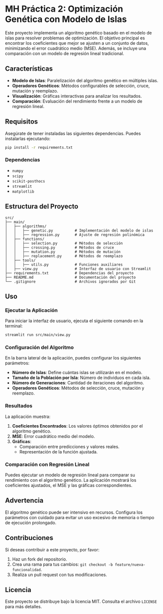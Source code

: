 # MH Práctica 2: Optimización Genética con Modelo de Islas

Este proyecto implementa un algoritmo genético basado en el modelo de islas para resolver problemas de optimización. El objetivo principal es encontrar los coeficientes que mejor se ajusten a un conjunto de datos, minimizando el error cuadrático medio (MSE). Además, se incluye una comparación con un modelo de regresión lineal tradicional.

## Características

- **Modelo de Islas**: Paralelización del algoritmo genético en múltiples islas.
- **Operadores Genéticos**: Métodos configurables de selección, cruce, mutación y reemplazo.
- **Visualización**: Gráficas interactivas para analizar los resultados.
- **Comparación**: Evaluación del rendimiento frente a un modelo de regresión lineal.

## Requisitos

Asegúrate de tener instaladas las siguientes dependencias. Puedes instalarlas ejecutando:

```bash
pip install -r requirements.txt
```

### Dependencias

- `numpy`
- `scipy`
- `scikit-posthocs`
- `streamlit`
- `matplotlib`

## Estructura del Proyecto

```
src/
├── main/
│   ├── algorithms/
│   │   ├── genetic.py          # Implementación del modelo de islas
│   │   ├── regression.py       # Ajuste de regresión polinómica
│   ├── functions/
│   │   ├── selection.py        # Métodos de selección
│   │   ├── crossing.py         # Métodos de cruce
│   │   ├── mutation.py         # Métodos de mutación
│   │   ├── replacement.py      # Métodos de reemplazo
│   ├── tools/
│   │   ├── utils.py            # Funciones auxiliares
│   ├── view.py                 # Interfaz de usuario con Streamlit
├── requirements.txt            # Dependencias del proyecto
├── README.md                   # Documentación del proyecto
└── .gitignore                  # Archivos ignorados por Git
```

## Uso

### Ejecutar la Aplicación

Para iniciar la interfaz de usuario, ejecuta el siguiente comando en la terminal:

```bash
streamlit run src/main/view.py
```

### Configuración del Algoritmo

En la barra lateral de la aplicación, puedes configurar los siguientes parámetros:

- **Número de Islas**: Define cuántas islas se utilizarán en el modelo.
- **Tamaño de la Población por Isla**: Número de individuos en cada isla.
- **Número de Generaciones**: Cantidad de iteraciones del algoritmo.
- **Operadores Genéticos**: Métodos de selección, cruce, mutación y reemplazo.

### Resultados

La aplicación muestra:

1. **Coeficientes Encontrados**: Los valores óptimos obtenidos por el algoritmo genético.
2. **MSE**: Error cuadrático medio del modelo.
3. **Gráficas**:
   - Comparación entre predicciones y valores reales.
   - Representación de la función ajustada.

### Comparación con Regresión Lineal

Puedes ejecutar un modelo de regresión lineal para comparar su rendimiento con el algoritmo genético. La aplicación mostrará los coeficientes ajustados, el MSE y las gráficas correspondientes.

## Advertencia

El algoritmo genético puede ser intensivo en recursos. Configura los parámetros con cuidado para evitar un uso excesivo de memoria o tiempo de ejecución prolongado.

## Contribuciones

Si deseas contribuir a este proyecto, por favor:

1. Haz un fork del repositorio.
2. Crea una rama para tus cambios: `git checkout -b feature/nueva-funcionalidad`.
3. Realiza un pull request con tus modificaciones.

## Licencia

Este proyecto se distribuye bajo la licencia MIT. Consulta el archivo `LICENSE` para más detalles.